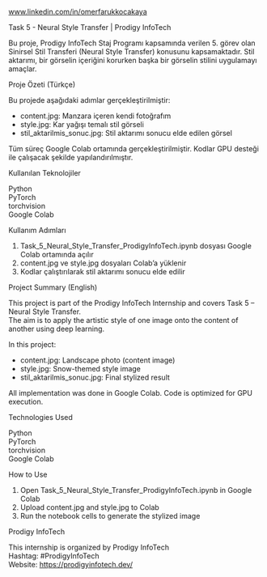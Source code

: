 www.linkedin.com/in/omerfarukkocakaya


Task 5 - Neural Style Transfer | Prodigy InfoTech

Bu proje, Prodigy InfoTech Staj Programı kapsamında verilen 5. görev olan Sinirsel Stil Transferi (Neural Style Transfer) konusunu kapsamaktadır. Stil aktarımı, bir görselin içeriğini korurken başka bir görselin stilini uygulamayı amaçlar.

Proje Özeti (Türkçe)

Bu projede aşağıdaki adımlar gerçekleştirilmiştir:

- content.jpg: Manzara içeren kendi fotoğrafım
- style.jpg: Kar yağışı temalı stil görseli
- stil_aktarilmis_sonuc.jpg: Stil aktarımı sonucu elde edilen görsel

Tüm süreç Google Colab ortamında gerçekleştirilmiştir. Kodlar GPU desteği ile çalışacak şekilde yapılandırılmıştır.

Kullanılan Teknolojiler

Python  
PyTorch  
torchvision  
Google Colab

Kullanım Adımları

1. Task_5_Neural_Style_Transfer_ProdigyInfoTech.ipynb dosyası Google Colab ortamında açılır
2. content.jpg ve style.jpg dosyaları Colab’a yüklenir
3. Kodlar çalıştırılarak stil aktarımı sonucu elde edilir


Project Summary (English)

This project is part of the Prodigy InfoTech Internship and covers Task 5 – Neural Style Transfer.  
The aim is to apply the artistic style of one image onto the content of another using deep learning.

In this project:

- content.jpg: Landscape photo (content image)
- style.jpg: Snow-themed style image
- stil_aktarilmis_sonuc.jpg: Final stylized result

All implementation was done in Google Colab. Code is optimized for GPU execution.

Technologies Used

Python  
PyTorch  
torchvision  
Google Colab

How to Use

1. Open Task_5_Neural_Style_Transfer_ProdigyInfoTech.ipynb in Google Colab  
2. Upload content.jpg and style.jpg to Colab  
3. Run the notebook cells to generate the stylized image


Prodigy InfoTech

This internship is organized by Prodigy InfoTech  
Hashtag: #ProdigyInfoTech  
Website: https://prodigyinfotech.dev/
